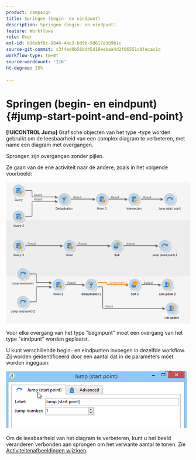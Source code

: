 ```yaml
---
product: campaign
title: Springen (begin- en eindpunt)
description: Springen (begin- en eindpunt)
feature: Workflows
role: User
exl-id: b96ebf8c-9846-44c3-bd9b-9d617e389b1c
source-git-commit: c3f4ad0b56dd45d19eebaa4d2f06551c8fecac1d
workflow-type: tm+mt
source-wordcount: '116'
ht-degree: 15%

---
```


# Springen (begin- en eindpunt){#jump-start-point-and-end-point}



**[!UICONTROL Jump]** Grafische objecten van het type -type worden gebruikt om de leesbaarheid van een complex diagram te verbeteren, met name een diagram met overgangen.

Sprongen zijn overgangen zonder pijlen.

Ze gaan van de ene activiteit naar de andere, zoals in het volgende voorbeeld:

![](assets/s_user_segmentation_jump_sample.png)

Voor elke overgang van het type &quot;beginpunt&quot; moet een overgang van het type &quot;eindpunt&quot; worden geplaatst.

U kunt verschillende begin- en eindpunten invoegen in dezelfde workflow. Zij worden geïdentificeerd door een aantal dat in de parameters moet worden ingegaan:

![](assets/s_user_segmentation_jump_in.png)

Om de leesbaarheid van het diagram te verbeteren, kunt u het beeld veranderen verbonden aan sprongen om het verwante aantal te tonen. Zie [Activiteitenafbeeldingen wijzigen](change-activity-images.md).
